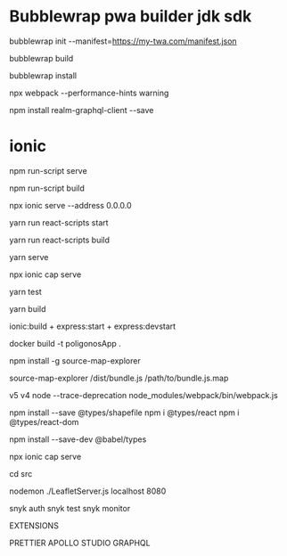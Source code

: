 # Bubblewrap pwa builder jdk sdk
bubblewrap init --manifest=https://my-twa.com/manifest.json

bubblewrap build

bubblewrap install

npx webpack --performance-hints warning

npm install realm-graphql-client --save
# ionic 

npm run-script serve 

npm run-script build

npx ionic serve --address 0.0.0.0

yarn run react-scripts start

yarn run react-scripts build

yarn serve

npx ionic cap serve

yarn test

yarn build

ionic:build + express:start + express:devstart

docker build -t poligonosApp .

npm install -g source-map-explorer

source-map-explorer /dist/bundle.js /path/to/bundle.js.map

v5 v4
node --trace-deprecation node_modules/webpack/bin/webpack.js

npm install --save @types/shapefile
npm i @types/react
npm i @types/react-dom

npm install --save-dev @babel/types

npx ionic cap serve

cd src

nodemon ./LeafletServer.js localhost 8080

snyk auth
snyk test
snyk monitor

EXTENSIONS

PRETTIER
APOLLO STUDIO 
GRAPHQL









